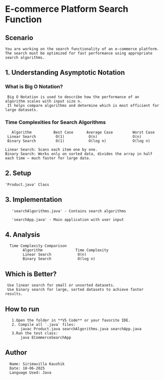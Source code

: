 # E-commerce Platform Search Function

## Scenario
    You are working on the search functionality of an e-commerce platform. 
    The search must be optimized for fast performance using appropriate search algorithms.

## 1. Understanding Asymptotic Notation
  ### What is Big O Notation?
     Big O Notation is used to describe how the performance of an algorithm scales with input size n. 
     It helps compare algorithms and determine which is most efficient for large datasets.

  ### Time Complexities for Search Algorithms
       Algorithm	      Best Case	     Average Case	      Worst Case
     Linear Search	       O(1)	          O(n)	              O(n)
     Binary Search	       O(1)	          O(log n)	          O(log n)

    Linear Search: Scans each item one by one.
    Binary Search: Works only on sorted data, divides the array in half each time — much faster for large data.

## 2. Setup
    'Product.java' Class
## 3. Implementation
       'searchAlgorithms.java' - Contains search algorithms
       
       'searchApp.java' - Main application with user input

## 4. Analysis
      Time Complexity Comparison
            Algorithm	            Time Complexity
            Linear Search	         O(n)
            Binary Search	         O(log n)

 ## Which is Better?
     Use linear search for small or unsorted datasets.
     Use binary search for large, sorted datasets to achieve faster results.

## How to run
       1.Open the folder in **VS Code** or your favorite IDE.
       2. Compile all `.java` files:
           javac Product.java searchAlgorithms.java searchApp.java
       3.Run the test class:
           java ECommerceSearchApp

 ##  Author
      Name: Sirimavilla Kaushik
      Date: 18-06-2025
      Language Used: Java
